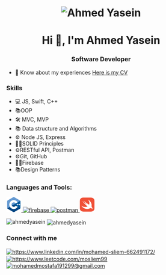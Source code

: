 <h1 align="center">
  <img src="https://github.com/AhmedYasein/AhmedYasein/blob/main/name.svg" alt="Ahmed Yasein" />
</h1>

<h1 align="center">Hi 👋, I'm Ahmed Yasein</h1>
<h3 align="center">Software Developer</h3>


- 📄 Know about my experiences [Here is my CV](https://drive.google.com/file/d/1xS_isBsyf5RfIgoLoGHsZ8d_V9B04HYm/view?usp=drive_link_link)

<h3 align="left"> Skills </h3>

 - 💻 JS, Swift, C++
 - 📚OOP
 - 🛠 MVC, MVP
 - 📚 Data structure and Algorithms
 - ⚙ Node JS, Express
 - 👨‍💻SOLID Principles
 - ⚙️RESTful API, Postman
 - ⚙️Git, GitHub
 - 👨‍💻Firebase
 - 📚Design Patterns


<h3 align="left">Languages and Tools:</h3>
<p align="left"> <a href="https://www.w3schools.com/cpp/" target="_blank" rel="noreferrer"> <img src="https://raw.githubusercontent.com/devicons/devicon/master/icons/cplusplus/cplusplus-original.svg" alt="cplusplus" width="40" height="40"/> </a> <a href="https://firebase.google.com/" target="_blank" rel="noreferrer"> <img src="https://www.vectorlogo.zone/logos/firebase/firebase-icon.svg" alt="firebase" width="40" height="40"/> </a> <a href="https://postman.com" target="_blank" rel="noreferrer"> <img src="https://www.vectorlogo.zone/logos/getpostman/getpostman-icon.svg" alt="postman" width="40" height="40"/> </a> <a href="https://developer.apple.com/swift/" target="_blank" rel="noreferrer"> <img src="https://raw.githubusercontent.com/devicons/devicon/master/icons/swift/swift-original.svg" alt="swift" width="40" height="40"/> </a> </p>

<p><img align="left" src="https://github-readme-stats.vercel.app/api/top-langs?username=ahmedyasein&show_icons=true&locale=en&layout=compact" alt="ahmedyasein" /></p>

<p>&nbsp;<img align="center" src="https://github-readme-stats.vercel.app/api?username=ahmedyasein&show_icons=true&locale=en" alt="ahmedyasein" /></p>

<h3 align="left">Connect with me</h3>
<p>
<a href="https://www.linkedin.com/in/ahmedyasein/" target="blank"><img align="center" src="https://raw.githubusercontent.com/rahuldkjain/github-profile-readme-generator/master/src/images/icons/Social/linked-in-alt.svg" alt="https://www.linkedin.com/in/mohamed-sliem-662491172/" height="30" width="40" /></a>
<a href="https://leetcode.com/AhmedYasein/" target="blank"><img align="center" src="https://raw.githubusercontent.com/rahuldkjain/github-profile-readme-generator/master/src/images/icons/Social/leet-code.svg" alt="https://www.leetcode.com/mosliem99" height="30" width="40" /></a>
<a href="mailto:ahmed.yasein.work@gmail.com" target="blank"><img align="center" src="https://github.com/mosliem/mosliem/blob/main/Gmail-logo.svg" alt="mohamedmostafa191299@gmail.com" height="40" width="50" /></a>
</p>
